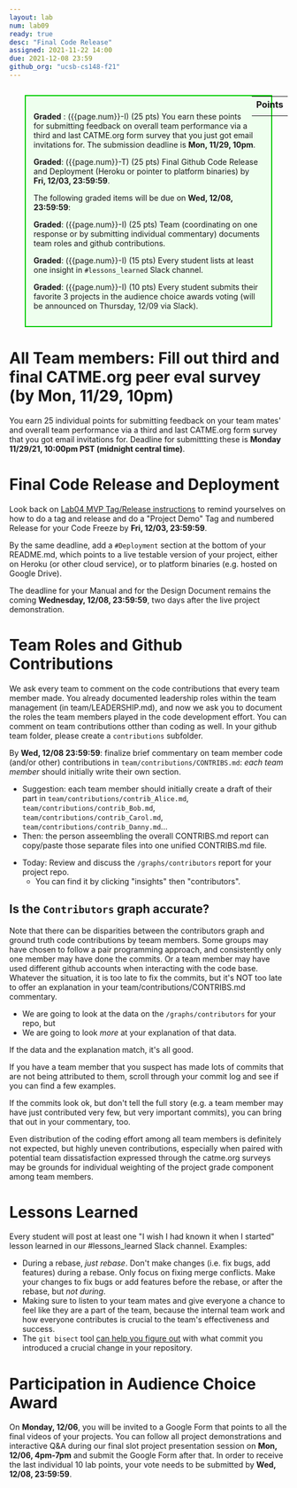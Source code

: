 ```yaml
---
layout: lab
num: lab09
ready: true
desc: "Final Code Release"
assigned: 2021-11-22 14:00
due: 2021-12-08 23:59
github_org: "ucsb-cs148-f21"
---
```


<style>
div.grade { margin: 2em; padding: 1em; border: 2px solid #0c0; background-color: #efe; }   
</style>

<div style="float:right; width: auto;">

<table style="margin-top:1em;">
<tr>
   <th>Points</th>
</tr>
<tr>
   <td class="pointCount"></td>
</tr>
</table>

</div>

<div class="grade" markdown="1">

**Graded** : ({{page.num}}-I) (25 pts) You earn these points for submitting feedback on overall team performance via a third and last CATME.org form survey that you just got email invitations for. The submission deadline is **Mon, 11/29, 10pm**.

**Graded**: ({{page.num}}-T) (25 pts) Final Github Code Release and Deployment (Heroku or pointer to platform binaries) by **Fri, 12/03, 23:59:59**.

The following graded items will be due on **Wed, 12/08, 23:59:59**: 

**Graded**: ({{page.num}}-I) (25 pts) Team (coordinating on one response or by submitting individual commentary) documents team roles and github contributions.

**Graded**: ({{page.num}}-I) (15 pts) Every student lists at least one insight in `#lessons_learned` Slack channel.

**Graded**: ({{page.num}}-I) (10 pts) Every student submits their favorite 3 projects in the audience choice awards voting (will be announced on Thursday, 12/09 via Slack). 

</div>


# All Team members: Fill out third and final CATME.org peer eval survey (by **Mon, 11/29, 10pm**)

You earn 25 individual points for submitting feedback on your team mates' and overall team performance via a third and last CATME.org form survey that you got email invitations for. Deadline for submittting these is **Monday 11/29/21, 10:00pm PST (midnight central time)**.


# Final Code Release and Deployment

Look back on [Lab04 MVP Tag/Release instructions](https://ucsb-cs148.github.io/f21/lab/lab04/) to remind yourselves on how to do a tag and release and do a "Project Demo" Tag and numbered Release for your Code Freeze by **Fri, 12/03, 23:59:59**.

By the same deadline, add a `#Deployment` section at the bottom of your README.md, which points to a live testable version of your project, either on Heroku (or other cloud service), or to platform binaries (e.g. hosted on Google Drive). 

The deadline for your Manual and for the Design Document remains the coming **Wednesday, 12/08, 23:59:59**, two days after the live project demonstration.

# Team Roles and Github Contributions

We ask every team to comment on the code contributions that every team member made. You already documented leadership roles within the team management (in team/LEADERSHIP.md), and now we ask you to document the roles the team members played in the code development effort. You can comment on team contributions otther than coding as well. In your github team folder, please create a `contributions` subfolder. 

By **Wed, 12/08 23:59:59**: finalize brief commentary on team member code (and/or other) contributions in `team/contributions/CONTRIBS.md`: 
*each team member* should initially write their own section.    
  - Suggestion: each team member should initially create a draft of their part in `team/contributions/contrib_Alice.md`, `team/contributions/contrib_Bob.md`, `team/contributions/contrib_Carol.md`, `team/contributions/contrib_Danny.md`...
  - Then: the person asseembling the overall CONTRIBS.md report can copy/paste those separate files into one unified CONTRIBS.md file.
* Today: Review and discuss the `/graphs/contributors` report for your project repo.    
  - You can find it by clicking "insights" then "contributors".
  
## Is the `Contributors` graph accurate?

Note that there can be disparities between the contributors graph and ground truth code contributions by teeam members. Some groups may have chosen to follow a pair programming approach, and consistently only one member may have done the commits. Or a team member may have used different github accounts when interacting with the code base. Whatever the situation, it is too late to fix the commits, but it's NOT too late to offer an explanation in your team/contributions/CONTRIBS.md commentary.
* We are going to look at the data on the `/graphs/contributors` for your repo, but
* We are going to look *more* at your explanation of that data.

If the data and the explanation match, it's all good.

If you have a team member that you suspect has made lots of commits that are not being attributed to them, 
scroll through your commit log and see if you can find a few examples.

If the commits look ok, but don't tell the full story (e.g. a team member may have just contributed very few, but very important commits), you can bring that out in your commentary, too. 

Even distribution of the coding effort among all team members is definitely not expected, but highly uneven contributions, especially when paired with potential team dissatisfaction expressed through the catme.org surveys may be grounds for individual weighting of the project grade component among team members.   


# Lessons Learned 

Every student will post at least one "I wish I had known it when I started" lesson learned in our #lessons_learned Slack channel. 
Examples: 
* During a rebase, *just rebase*.  Don't make changes (i.e. fix bugs, add features) during a rebase. Only focus on fixing merge conflicts. Make your changes to fix bugs or add features before the rebase, or after the rebase, but *not during*.
* Making sure to listen to your team mates and give everyone a chance to feel like they are a part of the team, because the internal team work and how everyone contributes is crucial to the team's effectiveness and success. 
* The `git bisect` tool [can help you figure out](https://git-scm.com/docs/git-bisect) with what commit you introduced a crucial change in your repository. 


# Participation in Audience Choice Award

On **Monday, 12/06**, you will be invited to a Google Form that points to all the final videos of your projects. You can follow all project demonstrations and interactive Q&A during our final slot project presentation session on **Mon, 12/06, 4pm-7pm** and submit the Google Form after that.  In order to receive the last individual 10 lab points, your vote needs to be submitted by **Wed, 12/08, 23:59:59**.  
